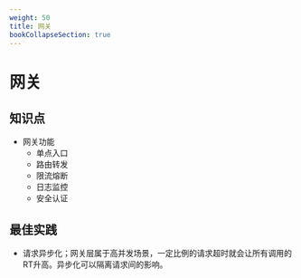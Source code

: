 ```yaml
---
weight: 50
title: 网关
bookCollapseSection: true
---
```


# 网关

## 知识点

- 网关功能
  + 单点入口
  + 路由转发
  + 限流熔断
  + 日志监控
  + 安全认证

## 最佳实践

- 请求异步化；网关层属于高并发场景，一定比例的请求超时就会让所有调用的RT升高。异步化可以隔离请求间的影响。


